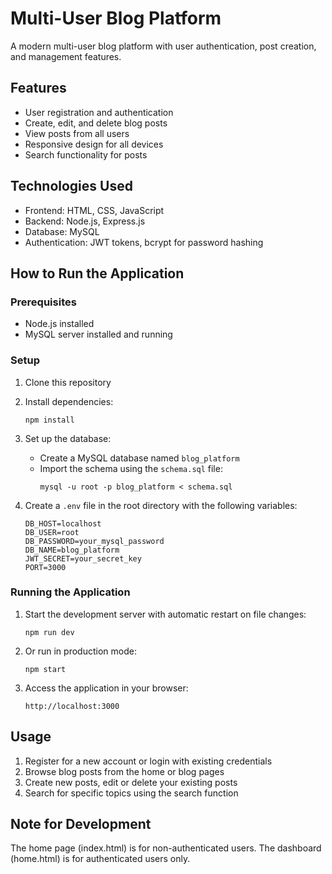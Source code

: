 # Multi-User Blog Platform

A modern multi-user blog platform with user authentication, post creation, and management features.

## Features

- User registration and authentication
- Create, edit, and delete blog posts
- View posts from all users
- Responsive design for all devices
- Search functionality for posts

## Technologies Used

- Frontend: HTML, CSS, JavaScript
- Backend: Node.js, Express.js
- Database: MySQL
- Authentication: JWT tokens, bcrypt for password hashing

## How to Run the Application

### Prerequisites

- Node.js installed
- MySQL server installed and running

### Setup

1. Clone this repository
2. Install dependencies:
   ```
   npm install
   ```

3. Set up the database:
   - Create a MySQL database named `blog_platform`
   - Import the schema using the `schema.sql` file:
     ```
     mysql -u root -p blog_platform < schema.sql
     ```

4. Create a `.env` file in the root directory with the following variables:
   ```
   DB_HOST=localhost
   DB_USER=root
   DB_PASSWORD=your_mysql_password
   DB_NAME=blog_platform
   JWT_SECRET=your_secret_key
   PORT=3000
   ```

### Running the Application

1. Start the development server with automatic restart on file changes:
   ```
   npm run dev
   ```

2. Or run in production mode:
   ```
   npm start
   ```

3. Access the application in your browser:
   ```
   http://localhost:3000
   ```

## Usage

1. Register for a new account or login with existing credentials
2. Browse blog posts from the home or blog pages
3. Create new posts, edit or delete your existing posts
4. Search for specific topics using the search function

## Note for Development

The home page (index.html) is for non-authenticated users.
The dashboard (home.html) is for authenticated users only.
